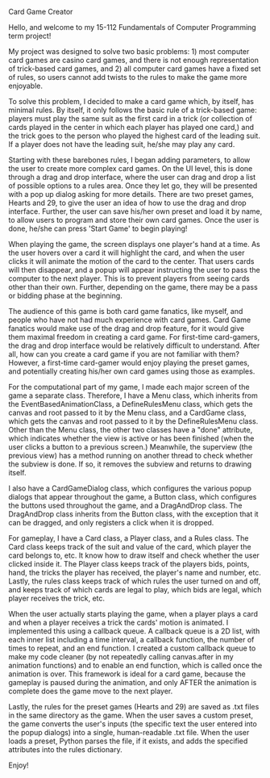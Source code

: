 Card Game Creator

Hello, and welcome to my 15-112 Fundamentals of Computer Programming term project!

My project was designed to solve two basic problems: 1) most computer card games are casino card games, and there is not enough representation of trick-based card games, and 2) all computer card games have a fixed set of rules, so users cannot add twists to the rules to make the game more enjoyable.

To solve this problem, I decided to make a card game which, by itself, has minimal rules.  By itself, it only follows the basic rule of a trick-based game: players must play the same suit as the first card in a trick (or collection of cards played in the center in which each player has played one card,) and the trick goes to the person who played the highest card of the leading suit.  If a player does not have the leading suit, he/she may play any card.

Starting with these barebones rules, I began adding parameters, to allow the user to create more complex card games.  On the UI level, this is done through a drag and drop interface, where the user can drag and drop a list of possible options to a rules area.  Once they let go, they will be presented with a pop up dialog asking for more details. There are two preset games, Hearts and 29, to give the user an idea of how to use the drag and drop interface.  Further, the user can save his/her own preset and load it by name, to allow users to program and store their own card games.  Once the user is done, he/she can press 'Start Game' to begin playing!

When playing the game, the screen displays one player's hand at a time.  As the user hovers over a card it will highlight the card, and when the user clicks it will animate the motion of the card to the center.  That users cards will then disappear, and a popup will appear instructing the user to pass the computer to the next player.  This is to prevent players from seeing cards other than their own.  Further, depending on the game, there may be a pass or bidding phase at the beginning.

The audience of this game is both card game fanatics, like myself, and people who have not had much experience with card games.  Card Game fanatics would make use of the drag and drop feature, for it would give them maximal freedom in creating a card game.  For first-time card-gamers, the drag and drop interface would be relatively difficult to understand.  After all, how can you create a card game if you are not familiar with them?  However, a first-time card-gamer would enjoy playing the preset games, and potentially creating his/her own card games using those as examples.

For the computational part of my game, I  made each major screen of the game a separate class.  Therefore, I have a Menu class, which inherits from the EventBasedAnimationClass, a DefineRulesMenu class, which gets the canvas and root passed to it by the Menu class, and a CardGame class, which gets the canvas and root passed to it by the DefineRulesMenu class.  Other than the Menu class, the other two classes have a "done" attribute, which indicates whether the view is active or has been finished (when the user clicks a button to a previous screen.)  Meanwhile, the superview (the previous view) has a method running on another thread to check whether the subview is done.  If so, it removes the subview and returns to drawing itself.

I also have a CardGameDialog class, which configures the various popup dialogs that appear throughout the game, a Button class, which configures the buttons used throughout the game, and a DragAndDrop class.  The DragAndDrop class inherits from the Button class, with the exception that it can be dragged, and only registers a click when it is dropped.

For gameplay, I have a Card class, a Player class, and a Rules class.  The Card class keeps track of the suit and value of the card, which player the card belongs to, etc.  It know how to draw itself and check whether the user clicked inside it.  The Player class keeps track of the players bids, points, hand, the tricks the player has received, the player's name and number, etc.  Lastly, the rules class keeps track of which rules the user turned on and off, and keeps track of which cards are legal to play, which bids are legal, which player receives the trick, etc.

When the user actually starts playing the game, when a player plays a card and when a player receives a trick the cards' motion is animated.  I implemented this using a callback queue.  A callback queue is a 2D list, with each inner list including a time interval, a callback function, the number of times to repeat, and an end function.  I created a custom callback queue to make my code cleaner (by not repeatedly calling canvas.after in my animation functions) and to enable an end function, which is called once the animation is over.  This framework is ideal for a card game, because the gameplay is paused during the animation, and only AFTER the animation is complete does the game move to the next player.

Lastly, the rules for the preset games (Hearts and 29) are saved as .txt files in the same directory as the game.  When the user saves a custom preset, the game converts the user's inputs (the specific text the user entered into the popup dialogs) into a single, human-readable .txt file.  When the user loads a preset, Python parses the file, if it exists, and adds the specified attributes into the rules dictionary.

Enjoy!